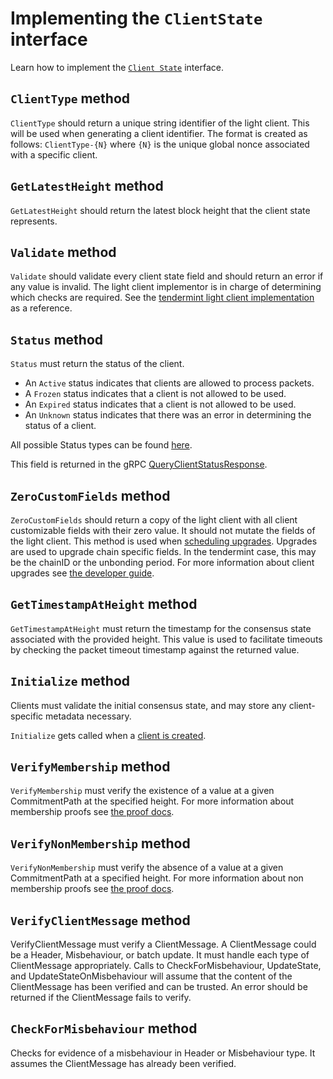 <!--
order: 2
-->

# Implementing the `ClientState` interface

Learn how to implement the [`Client State`](https://github.com/cosmos/ibc-go/blob/v6.0.0-rc1/modules/core/exported/client.go#L40) interface.

## `ClientType` method

`ClientType` should return a unique string identifier of the light client. This will be used when generating a client identifier.
The format is created as follows: `ClientType-{N}` where `{N}` is the unique global nonce associated with a specific client.

## `GetLatestHeight` method

`GetLatestHeight` should return the latest block height that the client state represents.

## `Validate` method

`Validate` should validate every client state field and should return an error if any value is invalid. The light client
implementor is in charge of determining which checks are required. See the [tendermint light client implementation](https://github.com/cosmos/ibc-go/blob/v6.0.0-rc1/modules/light-clients/07-tendermint/types/client_state.go#L101)
as a reference.

## `Status` method

`Status` must return the status of the client.

* An `Active` status indicates that clients are allowed to process packets.
* A `Frozen` status indicates that a client is not allowed to be used.
* An `Expired` status indicates that a client is not allowed to be used.
* An `Unknown` status indicates that there was an error in determining the status of a client.

All possible Status types can be found [here](https://github.com/cosmos/ibc-go/blob/v6.0.0-rc1/modules/core/exported/client.go#L26-L36).

This field is returned in the gRPC [QueryClientStatusResponse](https://github.com/cosmos/ibc-go/blob/v6.0.0-rc1/modules/core/02-client/types/query.pb.go#L665).

## `ZeroCustomFields` method

`ZeroCustomFields` should return a copy of the light client with all client customizable fields with their zero value. It should not mutate the fields of the light client.
This method is used when [scheduling upgrades](https://github.com/cosmos/ibc-go/blob/v6.0.0-rc1/modules/core/02-client/keeper/proposal.go#L89). Upgrades are used to upgrade chain specific fields. 
In the tendermint case, this may be the chainID or the unbonding period.
For more information about client upgrades see [the developer guide](../upgrades/developer-guide.md).

## `GetTimestampAtHeight` method

`GetTimestampAtHeight` must return the timestamp for the consensus state associated with the provided height.
This value is used to facilitate timeouts by checking the packet timeout timestamp against the returned value.

## `Initialize` method

Clients must validate the initial consensus state, and may store any client-specific metadata necessary.

`Initialize` gets called when a [client is created](https://github.com/cosmos/ibc-go/blob/main/modules/core/02-client/keeper/client.go#L32).

## `VerifyMembership` method

`VerifyMembership` must verify the existence of a value at a given CommitmentPath at the specified height. For more information about membership proofs
see [the proof docs](./proofs.md).

## `VerifyNonMembership` method

`VerifyNonMembership` must verify the absence of a value at a given CommitmentPath at a specified height. For more information about non membership proofs
see [the proof docs](./proofs.md).

## `VerifyClientMessage` method

VerifyClientMessage must verify a ClientMessage. A ClientMessage could be a Header, Misbehaviour, or batch update.
It must handle each type of ClientMessage appropriately. Calls to CheckForMisbehaviour, UpdateState, and UpdateStateOnMisbehaviour
will assume that the content of the ClientMessage has been verified and can be trusted. An error should be returned
if the ClientMessage fails to verify.

## `CheckForMisbehaviour` method

Checks for evidence of a misbehaviour in Header or Misbehaviour type. It assumes the ClientMessage
has already been verified.

